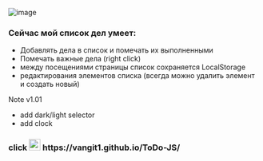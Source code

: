 ![image](https://user-images.githubusercontent.com/97252986/160368811-a4b1bb62-d798-4d39-91c3-56ab0d467cf1.png) 

### Сейчас мой список дел умеет:
* Добавлять дела в список и помечать их выполненными
* Помечать важные дела (right click)
* между посещениями страницы список сохраняется LocalStorage
* редактирования элементов списка (всегда можно удалить элемент и создать новый)

Note v1.01
* add dark/light selector
* add clock


<h3>
 click
  <img src="https://media.giphy.com/media/PWBCZGqdulucLMDy5f/giphy.gif" width="23"/>  https://vangit1.github.io/ToDo-JS/
</h3>


